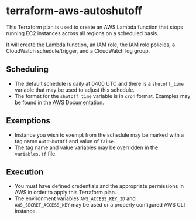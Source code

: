# terraform-aws-autoshutoff

This Terraform plan is used to create an AWS Lambda function that stops running EC2 instances across all regions on a
scheduled basis.

It will create the Lambda function, an IAM role, the IAM role policies, a CloudWatch schedule/trigger, and a CloudWatch
log group.

## Scheduling

* The default schedule is daily at 0400 UTC and there is a `shutoff_time` variable that may be used to adjust this
  schedule.
* The format for the `shutoff_time` variable is in `cron` format.  Examples may be found in the 
  [AWS Documentation](https://docs.aws.amazon.com/lambda/latest/dg/tutorial-scheduled-events-schedule-expressions.html).

## Exemptions

* Instance you wish to exempt from the schedule may be marked with a tag name `AutoShutOff` and value of `false`.
* The tag name and value variables may be overridden in the `variables.tf` file.

## Execution

* You must have defined credentials and the appropriate permissions in AWS in order to apply this Terraform plan.
* The environment variables `AWS_ACCESS_KEY_ID` and `AWS_SECRET_ACCESS_KEY` may be used or a properly configured
  AWS CLI instance.
